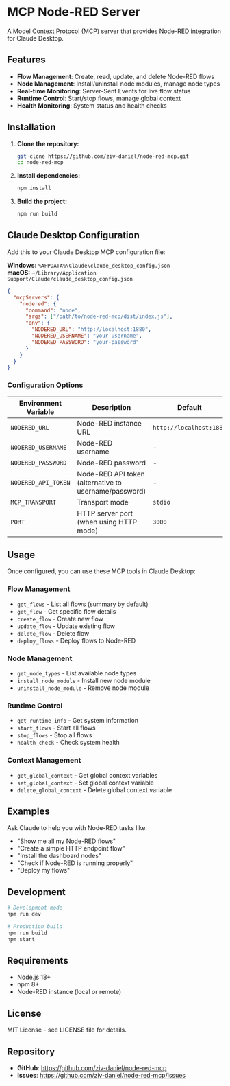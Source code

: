 # MCP Node-RED Server

A Model Context Protocol (MCP) server that provides Node-RED integration for Claude Desktop.

## Features

- **Flow Management**: Create, read, update, and delete Node-RED flows
- **Node Management**: Install/uninstall node modules, manage node types
- **Real-time Monitoring**: Server-Sent Events for live flow status
- **Runtime Control**: Start/stop flows, manage global context
- **Health Monitoring**: System status and health checks

## Installation

1. **Clone the repository:**

   ```bash
   git clone https://github.com/ziv-daniel/node-red-mcp.git
   cd node-red-mcp
   ```

2. **Install dependencies:**

   ```bash
   npm install
   ```

3. **Build the project:**
   ```bash
   npm run build
   ```

## Claude Desktop Configuration

Add this to your Claude Desktop MCP configuration file:

**Windows:** `%APPDATA%\Claude\claude_desktop_config.json`  
**macOS:** `~/Library/Application Support/Claude/claude_desktop_config.json`

```json
{
  "mcpServers": {
    "nodered": {
      "command": "node",
      "args": ["/path/to/node-red-mcp/dist/index.js"],
      "env": {
        "NODERED_URL": "http://localhost:1880",
        "NODERED_USERNAME": "your-username",
        "NODERED_PASSWORD": "your-password"
      }
    }
  }
}
```

### Configuration Options

| Environment Variable | Description                                           | Default                 |
| -------------------- | ----------------------------------------------------- | ----------------------- |
| `NODERED_URL`        | Node-RED instance URL                                 | `http://localhost:1880` |
| `NODERED_USERNAME`   | Node-RED username                                     | -                       |
| `NODERED_PASSWORD`   | Node-RED password                                     | -                       |
| `NODERED_API_TOKEN`  | Node-RED API token (alternative to username/password) | -                       |
| `MCP_TRANSPORT`      | Transport mode                                        | `stdio`                 |
| `PORT`               | HTTP server port (when using HTTP mode)               | `3000`                  |

## Usage

Once configured, you can use these MCP tools in Claude Desktop:

### Flow Management

- `get_flows` - List all flows (summary by default)
- `get_flow` - Get specific flow details
- `create_flow` - Create new flow
- `update_flow` - Update existing flow
- `delete_flow` - Delete flow
- `deploy_flows` - Deploy flows to Node-RED

### Node Management

- `get_node_types` - List available node types
- `install_node_module` - Install new node module
- `uninstall_node_module` - Remove node module

### Runtime Control

- `get_runtime_info` - Get system information
- `start_flows` - Start all flows
- `stop_flows` - Stop all flows
- `health_check` - Check system health

### Context Management

- `get_global_context` - Get global context variables
- `set_global_context` - Set global context variable
- `delete_global_context` - Delete global context variable

## Examples

Ask Claude to help you with Node-RED tasks like:

- "Show me all my Node-RED flows"
- "Create a simple HTTP endpoint flow"
- "Install the dashboard nodes"
- "Check if Node-RED is running properly"
- "Deploy my flows"

## Development

```bash
# Development mode
npm run dev

# Production build
npm run build
npm start
```

## Requirements

- Node.js 18+
- npm 8+
- Node-RED instance (local or remote)

## License

MIT License - see LICENSE file for details.

## Repository

- **GitHub**: https://github.com/ziv-daniel/node-red-mcp
- **Issues**: https://github.com/ziv-daniel/node-red-mcp/issues
